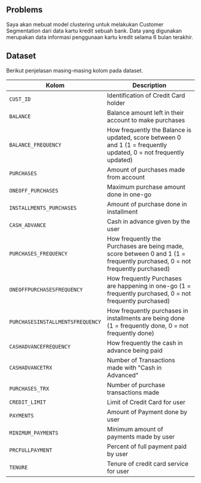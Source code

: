 ## Problems

Saya akan mebuat model clustering untuk melakukan Customer Segmentation dari data kartu kredit sebuah bank. Data yang digunakan merupakan data informasi penggunaan kartu kredit selama 6 bulan terakhir. 


## Dataset

Berikut penjelasan masing-masing kolom pada dataset.

Kolom | Description
---|---
`CUST_ID` | Identification of Credit Card holder 
`BALANCE` | Balance amount left in their account to make purchases
`BALANCE_FREQUENCY` | How frequently the Balance is updated, score between 0 and 1 (1 = frequently updated, 0 = not frequently updated)
`PURCHASES` | Amount of purchases made from account
`ONEOFF_PURCHASES` | Maximum purchase amount done in one-go
`INSTALLMENTS_PURCHASES` | Amount of purchase done in installment
`CASH_ADVANCE` | Cash in advance given by the user
`PURCHASES_FREQUENCY` | How frequently the Purchases are being made, score between 0 and 1 (1 = frequently purchased, 0 = not frequently purchased)
`ONEOFFPURCHASESFREQUENCY` | How frequently Purchases are happening in one-go (1 = frequently purchased, 0 = not frequently purchased)
`PURCHASESINSTALLMENTSFREQUENCY` | How frequently purchases in installments are being done (1 = frequently done, 0 = not frequently done)
`CASHADVANCEFREQUENCY` | How frequently the cash in advance being paid
`CASHADVANCETRX` | Number of Transactions made with "Cash in Advanced"
`PURCHASES_TRX` | Number of purchase transactions made
`CREDIT_LIMIT` | Limit of Credit Card for user
`PAYMENTS` | Amount of Payment done by user
`MINIMUM_PAYMENTS` | Minimum amount of payments made by user
`PRCFULLPAYMENT` | Percent of full payment paid by user
`TENURE` | Tenure of credit card service for user